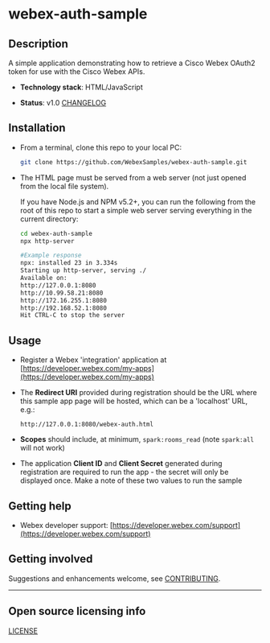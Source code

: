 # webex-auth-sample

## Description

A simple application demonstrating how to retrieve a Cisco Webex OAuth2 token for use with the Cisco Webex APIs.

  - **Technology stack**: HTML/JavaScript

  - **Status**:  v1.0 [CHANGELOG](CHANGELOG.md)

## Installation

* From a terminal, clone this repo to your local PC:

    ```bash
    git clone https://github.com/WebexSamples/webex-auth-sample.git
    ```

* The HTML page must be served from a web server (not just opened from the local file system).  

    If you have Node.js and NPM v5.2+, you can run the following from the root of this repo to start a simple web server serving everything in the current directory:

    ```bash
    cd webex-auth-sample
    npx http-server
    ```

    ```bash
    #Example response
    npx: installed 23 in 3.334s
    Starting up http-server, serving ./
    Available on:
    http://127.0.0.1:8080
    http://10.99.58.21:8080
    http://172.16.255.1:8080
    http://192.168.52.1:8080
    Hit CTRL-C to stop the server
    ```

## Usage

- Register a Webex 'integration' application at [https://developer.webex.com/my-apps](https://developer.webex.com/my-apps)

- The **Redirect URI** provided during registration should be the URL where this sample app page will be hosted, which can be a 'localhost' URL, e.g.:

    ```
    http://127.0.0.1:8080/webex-auth.html
    ```

- **Scopes** should include, at minimum, `spark:rooms_read` (note `spark:all` will not work)

- The application **Client ID** and **Client Secret** generated during registration are required to run the app - the secret will only be displayed once.  Make a note of these two values to run the sample

## Getting help

* Webex developer support: [https://developer.webex.com/support](https://developer.webex.com/support)

## Getting involved

Suggestions and enhancements welcome, see [CONTRIBUTING](CONTRIBUTING.md).

----

## Open source licensing info
[LICENSE](LICENSE)
